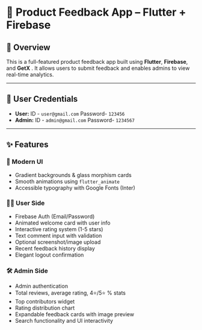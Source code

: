 # 📝 Product Feedback App – Flutter + Firebase

## 📱 Overview
This is a full-featured product feedback app built using **Flutter**, **Firebase**, and **GetX** .
It allows users to submit feedback and enables admins to view real-time analytics.

---

## 👤 User Credentials
- **User:**  ID - `user@gmail.com` Password- `123456`
- **Admin:** ID - `admin@gmail.com` Password- `1234567`

---

## ✨ Features

### 🎨 Modern UI
- Gradient backgrounds & glass morphism cards
- Smooth animations using `flutter_animate`
- Accessible typography with Google Fonts (Inter)

### 🧑‍💻 User Side
- Firebase Auth (Email/Password)
- Animated welcome card with user info
- Interactive rating system (1-5 stars)
- Text comment input with validation
- Optional screenshot/image upload
- Recent feedback history display
- Elegant logout confirmation

### 🛠️ Admin Side
- Admin authentication
- Total reviews, average rating, 4⭐/5⭐ % stats
- Top contributors widget
- Rating distribution chart
- Expandable feedback cards with image preview
- Search functionality and UI interactivity

